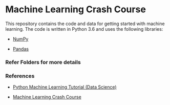 # Machine Learning Crash Course

This repository contains the code and data for getting started with machine learning. The code is written in Python 3.6 and uses the following libraries:

* [NumPy](http://www.numpy.org/)

* [Pandas](http://pandas.pydata.org/)


### Refer Folders for more details


### References

* [Python Machine Learning Tutorial (Data Science)](https://www.youtube.com/watch?v=7eh4d6sabA0)

* [Machine Learning Crash Course](https://developers.google.com/machine-learning/crash-course/ml-intro)
